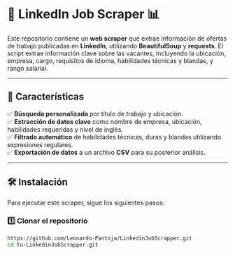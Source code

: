 # 🚀 LinkedIn Job Scraper 📊

Este repositorio contiene un **web scraper** que extrae información de ofertas de trabajo publicadas en **LinkedIn**, utilizando **BeautifulSoup** y **requests**. El script extrae información clave sobre las vacantes, incluyendo la ubicación, empresa, cargo, requisitos de idioma, habilidades técnicas y blandas, y rango salarial.

---

## 📌 Características

✅ **Búsqueda personalizada** por título de trabajo y ubicación.  
✅ **Extracción de datos clave** como nombre de empresa, ubicación, habilidades requeridas y nivel de inglés.  
✅ **Filtrado automático** de habilidades técnicas, duras y blandas utilizando expresiones regulares.  
✅ **Exportación de datos** a un archivo **CSV** para su posterior análisis.  

---

## 🛠️ Instalación

Para ejecutar este scraper, sigue los siguientes pasos:

### 1️⃣ Clonar el repositorio

```bash
https://github.com/Leonardo-Pantoja/LinkedinJobScrapper.git
cd tu-LinkedinJobScrapper.git



